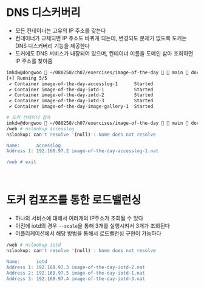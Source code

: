 # DNS 디스커버리

- 모든 컨테이너는 고유의 IP 주소를 갖는다
- 컨테이너가 교체되면 IP 주소도 바뀌게 되는데, 변경되도 문제가 없도록 도커는 DNS 디스커버리 기능을 제공한다
- 도커에도 DNS 서비스가 내장되어 있으며, 컨테이너 이름을 도메인 삼아 조회하면 IP 주소를 찾아줌

```bash
imkdw@dongwoo  ~/080258/ch07/exercises/image-of-the-day   main  docker-compose up -d --scale iotd=3
[+] Running 5/5
 ✔ Container image-of-the-day-accesslog-1      Started                                                                                                 0.2s
 ✔ Container image-of-the-day-iotd-1           Started                                                                                                 0.5s
 ✔ Container image-of-the-day-iotd-2           Started                                                                                                 0.2s
 ✔ Container image-of-the-day-iotd-3           Started                                                                                                 0.4s
 ✔ Container image-of-the-day-image-gallery-1  Started                                                                                                 0.6s

# 도커 컨테이너 접속
imkdw@dongwoo  ~/080258/ch07/exercises/image-of-the-day   main  docker exec -it image-of-the-day-image-gallery-1 sh
/web # nslookup accesslog
nslookup: can't resolve '(null)': Name does not resolve

Name:      accesslog
Address 1: 192.168.97.2 image-of-the-day-accesslog-1.nat

/web # exit
```

<br>

# 도커 컴포즈를 통한 로드밸런싱

- 하나의 서비스에 대해서 여러개의 IP주소가 조회될 수 있다
- 이전에 iotd의 경우 `--scale`을 통해 3개를 실행시켜서 3개가 조회된다
- 어플리케이션에서 해당 방법을 통해서 로드밸런싱 구현이 가능하다

```bash
/web # nslookup iotd
nslookup: can't resolve '(null)': Name does not resolve

Name:      iotd
Address 1: 192.168.97.3 image-of-the-day-iotd-2.nat
Address 2: 192.168.97.5 image-of-the-day-iotd-1.nat
Address 3: 192.168.97.4 image-of-the-day-iotd-3.nat
```

